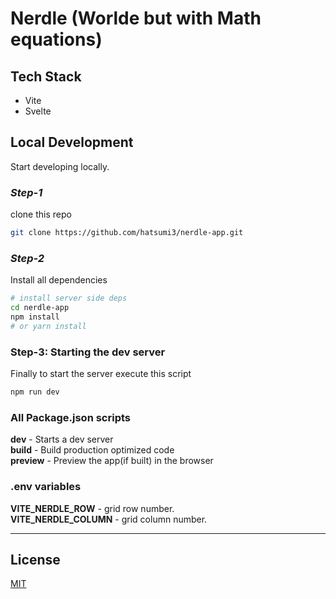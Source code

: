 # Nerdle (Worlde but with Math equations)

## **Tech Stack**

- Vite
- Svelte

## **Local Development**

Start developing locally.

### _Step-1_

clone this repo

```sh
git clone https://github.com/hatsumi3/nerdle-app.git
```

### _Step-2_

Install all dependencies

```sh
# install server side deps
cd nerdle-app
npm install
# or yarn install
```

### Step-3: Starting the dev server

Finally to start the server execute this script

```sh
npm run dev
```

### All Package.json scripts

**dev** - Starts a dev server \
**build** - Build production optimized code \
**preview** - Preview the app(if built) in the browser

### .env variables

**VITE_NERDLE_ROW** - grid row number. \
**VITE_NERDLE_COLUMN** - grid column number.

---

## License

[MIT](LICENSE.md)

